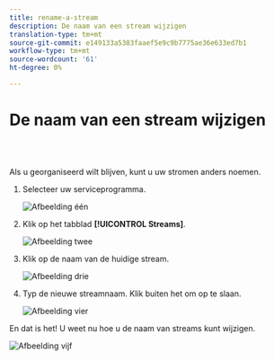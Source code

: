 ```yaml
---
title: rename-a-stream
description: De naam van een stream wijzigen
translation-type: tm+mt
source-git-commit: e149133a5383faaef5e9c9b7775ae36e633ed7b1
workflow-type: tm+mt
source-wordcount: '61'
ht-degree: 0%

---
```



# De naam van een stream wijzigen

<br> 

Als u georganiseerd wilt blijven, kunt u uw stromen anders noemen.

1. Selecteer uw serviceprogramma.

   ![Afbeelding één](/help/sky/assets/engagement-programs/rename-a-stream/rename-a-stream-1.png)

1. Klik op het tabblad **[!UICONTROL Streams]**.

   ![Afbeelding twee](/help/sky/assets/engagement-programs/rename-a-stream/rename-a-stream-2.png)

1. Klik op de naam van de huidige stream.

   ![Afbeelding drie](/help/sky/assets/engagement-programs/rename-a-stream/rename-a-stream-3.png)

1. Typ de nieuwe streamnaam. Klik buiten het om op te slaan.

   ![Afbeelding vier](/help/sky/assets/engagement-programs/rename-a-stream/rename-a-stream-4.png)

En dat is het! U weet nu hoe u de naam van streams kunt wijzigen.

![Afbeelding vijf](/help/sky/assets/engagement-programs/rename-a-stream/rename-a-stream-5.png)
